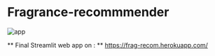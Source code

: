 # Fragrance-recommmender
![app](https://user-images.githubusercontent.com/94077842/182139214-476f1d19-c4b5-4eb3-bf71-624ffb16525c.PNG)

** Final Streamlit web app on :  ** https://frag-recom.herokuapp.com/
